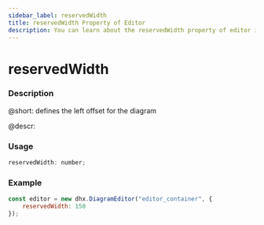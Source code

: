 ```yaml
---
sidebar_label: reservedWidth
title: reservedWidth Property of Editor
description: You can learn about the reservedWidth property of editor in the documentation of the DHTMLX JavaScript Diagram library. Browse developer guides and API reference, try out code examples and live demos, and download a free 30-day evaluation version of DHTMLX Diagram.
---
```


# reservedWidth

### Description

@short: defines the left offset for the diagram

@descr:

### Usage

~~~js
reservedWidth: number;
~~~

### Example

~~~js
const editor = new dhx.DiagramEditor("editor_container", {
    reservedWidth: 150
});
~~~
